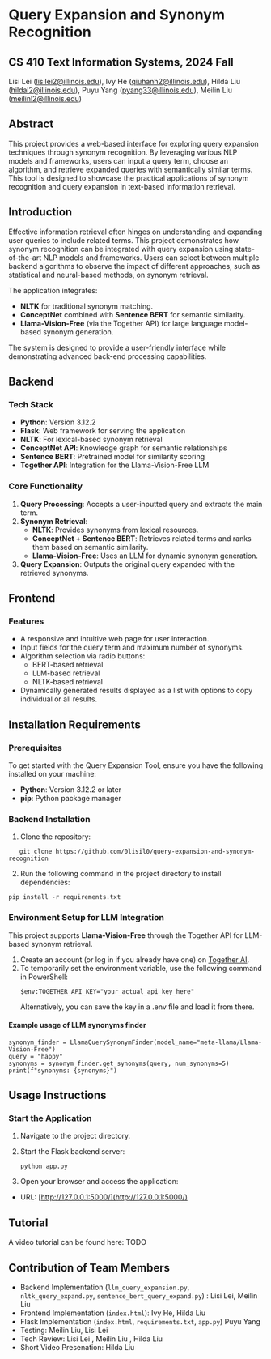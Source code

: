 # Query Expansion and Synonym Recognition

## CS 410 Text Information Systems, 2024 Fall

Lisi Lei (lisilei2@illinois.edu),
Ivy He (qiuhanh2@illinois.edu),
Hilda Liu (hildal2@illinois.edu),
Puyu Yang (pyang33@illinois.edu),
Meilin Liu (meilinl2@illinois.edu)

## Abstract

This project provides a web-based interface for exploring query expansion techniques through synonym recognition. By leveraging various NLP models and frameworks, users can input a query term, choose an algorithm, and retrieve expanded queries with semantically similar terms. This tool is designed to showcase the practical applications of synonym recognition and query expansion in text-based information retrieval.

## Introduction

Effective information retrieval often hinges on understanding and expanding user queries to include related terms. This project demonstrates how synonym recognition can be integrated with query expansion using state-of-the-art NLP models and frameworks. Users can select between multiple backend algorithms to observe the impact of different approaches, such as statistical and neural-based methods, on synonym retrieval.

The application integrates:

- **NLTK** for traditional synonym matching.
- **ConceptNet** combined with **Sentence BERT** for semantic similarity.
- **Llama-Vision-Free** (via the Together API) for large language model-based synonym generation.

The system is designed to provide a user-friendly interface while demonstrating advanced back-end processing capabilities.

## Backend

### Tech Stack
- **Python**: Version 3.12.2
- **Flask**: Web framework for serving the application
- **NLTK**: For lexical-based synonym retrieval
- **ConceptNet API**: Knowledge graph for semantic relationships
- **Sentence BERT**: Pretrained model for similarity scoring
- **Together API**: Integration for the Llama-Vision-Free LLM

### Core Functionality
1. **Query Processing**: Accepts a user-inputted query and extracts the main term.
2. **Synonym Retrieval**:
   - **NLTK**: Provides synonyms from lexical resources.
   - **ConceptNet + Sentence BERT**: Retrieves related terms and ranks them based on semantic similarity.
   - **Llama-Vision-Free**: Uses an LLM for dynamic synonym generation.
3. **Query Expansion**: Outputs the original query expanded with the retrieved synonyms.

## Frontend

### Features
- A responsive and intuitive web page for user interaction.
- Input fields for the query term and maximum number of synonyms.
- Algorithm selection via radio buttons:
  - BERT-based retrieval
  - LLM-based retrieval
  - NLTK-based retrieval
- Dynamically generated results displayed as a list with options to copy individual or all results.

## Installation Requirements

### Prerequisites
To get started with the Query Expansion Tool, ensure you have the following installed on your machine:

- **Python**: Version 3.12.2 or later
- **pip**: Python package manager

### Backend Installation
1. Clone the repository:
```
   git clone https://github.com/0lisil0/query-expansion-and-synonym-recognition
```
2. Run the following command in the project directory to install dependencies:
```
pip install -r requirements.txt
```

### Environment Setup for LLM Integration
This project supports **Llama-Vision-Free** through the Together API for LLM-based synonym retrieval.

1. Create an account (or log in if you already have one) on [Together AI](https://www.together.ai/).
2. To temporarily set the environment variable, use the following command in PowerShell:
    ```
    $env:TOGETHER_API_KEY="your_actual_api_key_here"
    ```
    Alternatively, you can save the key in a .env file and load it from there.
#### Example usage of LLM synonyms finder
    synonym_finder = LlamaQuerySynonymFinder(model_name="meta-llama/Llama-Vision-Free")
    query = "happy"
    synonyms = synonym_finder.get_synonyms(query, num_synonyms=5)
    print(f"synonyms: {synonyms}")

## Usage Instructions
### Start the Application
1. Navigate to the project directory.

2. Start the Flask backend server:
    ```
    python app.py
    ```
3. Open your browser and access the application:
- URL: [http://127.0.0.1:5000/](http://127.0.0.1:5000/)


## Tutorial

A video tutorial can be found here: TODO

## Contribution of Team Members
- Backend Implementation (`llm_query_expansion.py`, `nltk_query_expand.py`, `sentence_bert_query_expand.py`) : Lisi Lei, Meilin Liu 
- Frontend Implementation (`index.html`): Ivy He, Hilda Liu
- Flask Implementation (`index.html`, `requirements.txt`, `app.py`) Puyu Yang 
- Testing: Meilin Liu, Lisi Lei
- Tech Review: Lisi Lei , Meilin Liu , Hilda Liu 
- Short Video Presenation: Hilda Liu